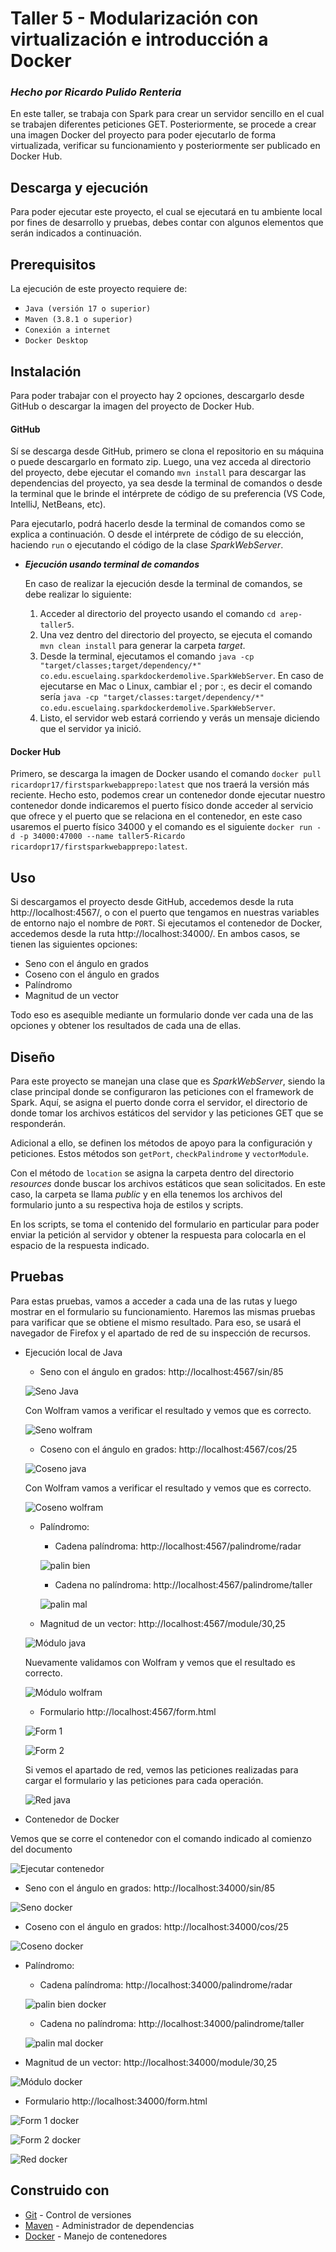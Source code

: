 # **Taller 5 - Modularización con virtualización e introducción a Docker**
### *Hecho por Ricardo Pulido Renteria*

En este taller, se trabaja con Spark para crear un servidor sencillo en el cual se trabajen diferentes peticiones GET. Posteriormente, se procede a crear una imagen Docker del proyecto para poder ejecutarlo de forma virtualizada, verificar su funcionamiento y posteriormente ser publicado en Docker Hub.

## **Descarga y ejecución**

Para poder ejecutar este proyecto, el cual se ejecutará en tu ambiente local por fines de desarrollo y pruebas, debes contar con algunos elementos que serán indicados a continuación.


## **Prerequisitos**

La ejecución de este proyecto requiere de:
- `Java (versión 17 o superior)`
- `Maven (3.8.1 o superior)`
- `Conexión a internet`
- `Docker Desktop`


## **Instalación**

Para poder trabajar con el proyecto hay 2 opciones, descargarlo desde GitHub o descargar la imagen del proyecto de Docker Hub.

#### GitHub
Sí se descarga desde GitHub, primero se clona el repositorio en su máquina o puede descargarlo en formato zip. Luego, una vez acceda al directorio del proyecto, debe ejecutar el comando `mvn install` para descargar las dependencias del proyecto, ya sea desde la terminal de comandos o desde la terminal que le brinde el intérprete de código de su preferencia (VS Code, IntelliJ, NetBeans, etc).

Para ejecutarlo, podrá hacerlo desde la terminal de comandos como se explica a continuación. O desde el intérprete de código de su elección, haciendo `run` o ejecutando el código de la clase _SparkWebServer_.


- **_Ejecución usando terminal de comandos_**
  
  En caso de realizar la ejecución desde la terminal de comandos, se debe realizar lo siguiente:
  1. Acceder al directorio del proyecto usando el comando `cd arep-taller5`.
  2. Una vez dentro del directorio del proyecto, se ejecuta el comando `mvn clean install` para generar la carpeta _target_.
  3. Desde la terminal, ejecutamos el comando `java -cp "target/classes;target/dependency/*" co.edu.escuelaing.sparkdockerdemolive.SparkWebServer`. En caso de ejecutarse en Mac o Linux, cambiar el ; por :, es decir el comando sería `java -cp "target/classes:target/dependency/*" co.edu.escuelaing.sparkdockerdemolive.SparkWebServer`.
  4. Listo, el servidor web estará corriendo y verás un mensaje diciendo que el servidor ya inició.

#### Docker Hub

Primero, se descarga la imagen de Docker usando el comando `docker pull ricardopr17/firstsparkwebapprepo:latest` que nos traerá la versión más reciente. Hecho esto, podemos crear un contenedor donde ejecutar nuestro contenedor donde indicaremos el puerto físico donde acceder al servicio que ofrece y el puerto que se relaciona en el contenedor, en este caso usaremos el puerto físico 34000 y el comando es el siguiente `docker run -d -p 34000:47000 --name taller5-Ricardo ricardopr17/firstsparkwebapprepo:latest`.

## **Uso**

Si descargamos el proyecto desde GitHub, accedemos desde la ruta http://localhost:4567/, o con el puerto que tengamos en nuestras variables de entorno najo el nombre de `PORT`. Si ejecutamos el contenedor de Docker, accedemos desde la ruta http://localhost:34000/. En ambos casos, se tienen las siguientes opciones:

+ Seno con el ángulo en grados
+ Coseno con el ángulo en grados
+ Palíndromo
+ Magnitud de un vector

Todo eso es asequible mediante un formulario donde ver cada una de las opciones y obtener los resultados de cada una de ellas.


## **Diseño**

Para este proyecto se manejan una clase que es _SparkWebServer_, siendo la clase principal donde se configuraron las peticiones con el framework de Spark. Aquí, se asigna el puerto donde corra el servidor, el directorio de donde tomar los archivos estáticos del servidor y las peticiones GET que se responderán.

Adicional a ello, se definen los métodos de apoyo para la configuración y peticiones. Estos métodos son `getPort`, `checkPalindrome` y `vectorModule`.

Con el método de `location` se asigna la carpeta dentro del directorio _resources_ donde buscar los archivos estáticos que sean solicitados. En este caso, la carpeta se llama _public_ y en ella tenemos los archivos del formulario junto a su respectiva hoja de estilos y scripts.

En los scripts, se toma el contenido del formulario en particular para poder enviar la petición al servidor y obtener la respuesta para colocarla en el espacio de la respuesta indicado.

## **Pruebas**

Para estas pruebas, vamos a acceder a cada una de las rutas y luego mostrar en el formulario su funcionamiento. Haremos las mismas pruebas para varificar que se obtiene el mismo resultado. Para eso, se usará el navegador de Firefox y el apartado de red de su inspección de recursos.

+ Ejecución local de Java
  + Seno con el ángulo en grados: http://localhost:4567/sin/85

  ![Seno Java](<Imágenes README/seno java.png>)

  Con Wolfram vamos a verificar el resultado y vemos que es correcto.

  ![Seno wolfram](<Imágenes README/seno wolfram.png>)

  + Coseno con el ángulo en grados: http://localhost:4567/cos/25

  ![Coseno java](<Imágenes README/coseno java.png>)

  Con Wolfram vamos a verificar el resultado y vemos que es correcto.

  ![Coseno wolfram](<Imágenes README/coseno wolfram.png>)

  + Palíndromo:
    + Cadena palíndroma: http://localhost:4567/palindrome/radar

    ![palin bien](<Imágenes README/palin bien java.png>)

    + Cadena no palíndroma: http://localhost:4567/palindrome/taller

    ![palin mal](<Imágenes README/palin mal java.png>)

  + Magnitud de un vector: http://localhost:4567/module/30,25

  ![Módulo java](<Imágenes README/modulo java.png>)

  Nuevamente validamos con Wolfram y vemos que el resultado es correcto.

  ![Módulo wolfram](<Imágenes README/modulo wolfram.png>)

  + Formulario http://localhost:4567/form.html

  ![Form 1](<Imágenes README/Form 1 java.png>)

  ![Form 2](<Imágenes README/Form 2 java.png>)

  Si vemos el apartado de red, vemos las peticiones realizadas para cargar el formulario y las peticiones para cada operación.

  ![Red java](<Imágenes README/red java.png>)

+ Contenedor de Docker

Vemos que se corre el contenedor con el comando indicado al comienzo del documento

![Ejecutar contenedor](<Imágenes README/contenedor.png>)

  + Seno con el ángulo en grados: http://localhost:34000/sin/85

  ![Seno docker](<Imágenes README/seno docker.png>)

  + Coseno con el ángulo en grados: http://localhost:34000/cos/25

  ![Coseno docker](<Imágenes README/coseno docker.png>)

  + Palíndromo:
    + Cadena palíndroma: http://localhost:34000/palindrome/radar

    ![palin bien docker](<Imágenes README/palin bien docker.png>)

    + Cadena no palíndroma: http://localhost:34000/palindrome/taller

    ![palin mal docker](<Imágenes README/palin mal docker.png>)

  + Magnitud de un vector: http://localhost:34000/module/30,25

  ![Módulo docker](<Imágenes README/modulo docker.png>)

  + Formulario http://localhost:34000/form.html

  ![Form 1 docker](<Imágenes README/Form 1 docker.png>)

  ![Form 2 docker](<Imágenes README/Form 2 docker.png>)

  ![Red docker](<Imágenes README/red docker.png>)


## **Construido con**
  - [Git](https://git-scm.com) - Control de versiones
  - [Maven](https://maven.apache.org) - Administrador de dependencias
  - [Docker](https://www.docker.com/) - Manejo de contenedores
